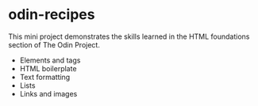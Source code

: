 # odin-recipes
This mini project demonstrates the skills learned in the HTML foundations section of The Odin Project.

- Elements and tags
- HTML boilerplate
- Text formatting
- Lists
- Links and images